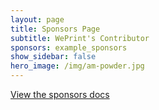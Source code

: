 ```yaml
---
layout: page
title: Sponsors Page
subtitle: WePrint's Contributor
sponsors: example_sponsors
show_sidebar: false
hero_image: /img/am-powder.jpg
---
```


[View the sponsors docs](/GES_Comu_PlandecommanditeWePrint_V06.pdf)